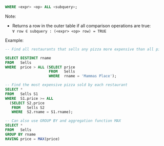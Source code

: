
```sql
WHERE <expr> <op> ALL <subquery>;
```

Note:
- Returns a row in the outer table if all comparison operations are true: `∀ row ∈ subquery : (<expr> <op> row) = TRUE`

Example:

```sql
-- Find all restaurants that sells any pizza more expensive than all pizzas sold by Mammas Place (also possible, sells any pizza more expensive than the most expensive pizza sold by ...).

SELECT DISTINCT rname
FROM   Sells
WHERE  price > ALL (SELECT price 
					FROM   Sells 
					WHERE  rname = 'Mammas Place');
```


```sql
-- Find the most expensive pizza sold by each restaurant
SELECT *
FROM   Sells S1
WHERE  S1.price >= ALL
  (SELECT S2.price
   FROM   Sells S2
   WHERE  S2.rname = S1.rname);

-- Can also use GROUP BY and aggregation function MAX
SELECT *
FROM   Sells 
GROUP BY rname
HAVING price = MAX(price)

```
